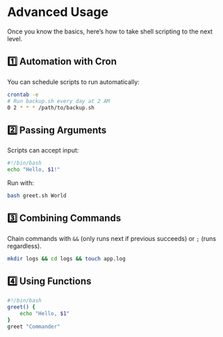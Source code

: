 # Advanced Usage

Once you know the basics, here’s how to take shell scripting to the next level.

## 1️⃣ Automation with Cron
You can schedule scripts to run automatically:
```bash
crontab -e
# Run backup.sh every day at 2 AM
0 2 * * * /path/to/backup.sh
```

## 2️⃣ Passing Arguments
Scripts can accept input:
```bash
#!/bin/bash
echo "Hello, $1!"
```
Run with:
```bash
bash greet.sh World
```

## 3️⃣ Combining Commands
Chain commands with `&&` (only runs next if previous succeeds) or `;` (runs regardless).
```bash
mkdir logs && cd logs && touch app.log
```

## 4️⃣ Using Functions
```bash
#!/bin/bash
greet() {
    echo "Hello, $1"
}
greet "Commander"
```
